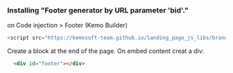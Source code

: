 
### Installing "Footer generator by URL parameter 'bid'."

on Code injection > Footer (Kemo Builder)

```js
<script src="https://kemosoft-team.github.io/landing_page_js_libs/brandInfo.js"></script>
```

Create a block at the end of the page. On embed content creat a div:
```html
  <div id="footer"></div>
```






